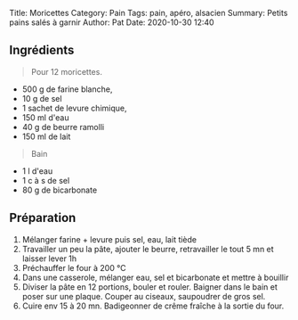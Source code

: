 Title: Moricettes
Category: Pain
Tags: pain, apéro, alsacien
Summary: Petits pains salés à garnir
Author: Pat
Date:  2020-10-30 12:40

## Ingrédients
> Pour 12 moricettes.

- 500 g de farine blanche,
- 10 g de sel
- 1 sachet de levure chimique,
- 150 ml d'eau
- 40 g de beurre ramolli
- 150 ml de lait

> Bain

- 1 l d'eau
- 1 c à s de sel
- 80 g de bicarbonate

## Préparation
1. Mélanger farine + levure puis sel, eau, lait tiède
2. Travailler un peu la pâte, ajouter le beurre, retravailler le tout 5 mn et laisser lever 1h
3. Préchauffer le four à 200 °C
4. Dans une casserole, mélanger eau, sel et bicarbonate et mettre à bouillir
5. Diviser la pâte en 12 portions, bouler et rouler. Baigner dans le bain et poser sur une plaque. Couper au ciseaux, saupoudrer de gros sel.
6. Cuire env 15 à 20 mn. Badigeonner de crême fraîche à la sortie du four.
